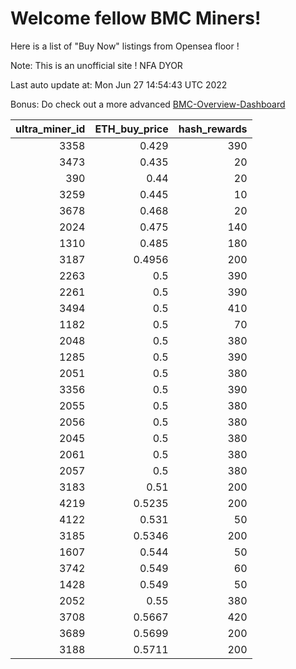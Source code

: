 # Welcome fellow BMC Miners!
Here is a list of "Buy Now" listings from Opensea floor !

Note: This is an unofficial site ! NFA DYOR

Last auto update at: Mon Jun 27 14:54:43 UTC 2022

Bonus: Do check out a more advanced [BMC-Overview-Dashboard](https://dune.com/defifunk/BMC-Overview-Dashboard)


|   ultra_miner_id |   ETH_buy_price |   hash_rewards |
|-----------------:|----------------:|---------------:|
|             3358 |          0.429  |            390 |
|             3473 |          0.435  |             20 |
|              390 |          0.44   |             20 |
|             3259 |          0.445  |             10 |
|             3678 |          0.468  |             20 |
|             2024 |          0.475  |            140 |
|             1310 |          0.485  |            180 |
|             3187 |          0.4956 |            200 |
|             2263 |          0.5    |            390 |
|             2261 |          0.5    |            390 |
|             3494 |          0.5    |            410 |
|             1182 |          0.5    |             70 |
|             2048 |          0.5    |            380 |
|             1285 |          0.5    |            390 |
|             2051 |          0.5    |            380 |
|             3356 |          0.5    |            390 |
|             2055 |          0.5    |            380 |
|             2056 |          0.5    |            380 |
|             2045 |          0.5    |            380 |
|             2061 |          0.5    |            380 |
|             2057 |          0.5    |            380 |
|             3183 |          0.51   |            200 |
|             4219 |          0.5235 |            200 |
|             4122 |          0.531  |             50 |
|             3185 |          0.5346 |            200 |
|             1607 |          0.544  |             50 |
|             3742 |          0.549  |             60 |
|             1428 |          0.549  |             50 |
|             2052 |          0.55   |            380 |
|             3708 |          0.5667 |            420 |
|             3689 |          0.5699 |            200 |
|             3188 |          0.5711 |            200 |